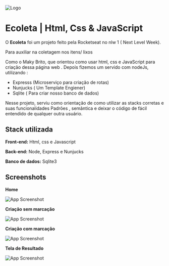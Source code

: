 
![Logo](https://i.postimg.cc/wBzRqhdm/logo-ecoleta.png)

#
# Ecoleta | Html, Css & JavaScript

O **Ecoleta** foi um projeto feito pela Rocketseat no nlw 1 ( Next Level Week).

Para auxiliar na coletagem nos itens/ lixos

Como o Maky Brito, que orientou como usar html, css e JavaScript para criação dessa página web
. Depois fizemos um servido com nodeJs, utilizando :
 
 - Expresss (Microserviço para criação de rotas)
 - Nunjucks ( Um Template Engiener)
 - Sqlite ( Para criar nosso banco de dados)

 Nesse projeto, serviu como orientação de como utilizar as stacks corretas e suas funcionalidades
 Padrões , semântica e deixar o código de fácil entendido de qualquer outra usuário.

## Stack utilizada

**Front-end:** Html, css e Javascript

**Back-end:** Node, Express e Nunjucks

**Banco de dados:** Sqlite3


## Screenshots

**Home**

![App Screenshot](https://i.postimg.cc/cL7W3YFh/Ecoleta-Home.jpg)

**Criação sem marcação**

![App Screenshot](https://i.postimg.cc/FsWWBK7v/ecoletea-sem-outline.jpg)

**Criação com marcação**

![App Screenshot](https://i.postimg.cc/YjK1JJK1/ecoleta-com-outline.jpg)

**Tela de Resultado**

![App Screenshot](https://i.postimg.cc/5tXkWQX1/ecoleta-search.jpg)
